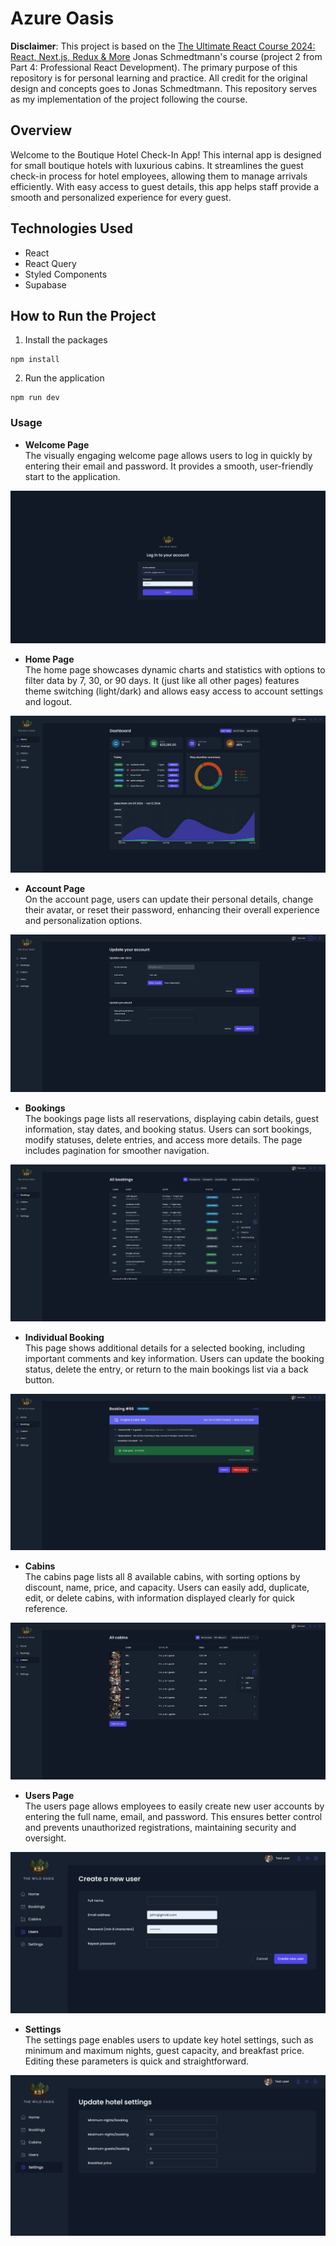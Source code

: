 # Azure Oasis

**Disclaimer**: This project is based on the [The Ultimate React Course 2024: React, Next.js, Redux & More](https://www.udemy.com/course/the-ultimate-react-course/) Jonas Schmedtmann's course (project 2 from Part 4: Professional React Development). The primary purpose of this repository is for personal learning and practice. All credit for the original design and concepts goes to Jonas Schmedtmann. This repository serves as my implementation of the project following the course.

## Overview
Welcome to the Boutique Hotel Check-In App!
This internal app is designed for small boutique hotels with luxurious cabins. It streamlines the guest check-in process for hotel employees, allowing them to manage arrivals efficiently. With easy access to guest details, this app helps staff provide a smooth and personalized experience for every guest.

## Technologies Used
- React
- React Query
- Styled Components
- Supabase

## How to Run the Project
1. Install the packages
```
npm install
```
2. Run the application
```
npm run dev
```

### Usage

- **Welcome Page**
<br />The visually engaging welcome page allows users to log in quickly by entering their email and password. It provides a smooth, user-friendly start to the application.
<img src="./src/assets/welcomePage.png"/>

- **Home Page**
<br />The home page showcases dynamic charts and statistics with options to filter data by 7, 30, or 90 days. It (just like all other pages) features theme switching (light/dark) and allows easy access to account settings and logout.
<img src="./src/assets/homePage.png"/>

- **Account Page**
<br />On the account page, users can update their personal details, change their avatar, or reset their password, enhancing their overall experience and personalization options.
<img src="./src/assets/accountPage.png"/>

- **Bookings**
<br />The bookings page lists all reservations, displaying cabin details, guest information, stay dates, and booking status. Users can sort bookings, modify statuses, delete entries, and access more details. The page includes pagination for smoother navigation.
<img src="./src/assets/bookings.png"/>

- **Individual Booking**
<br />This page shows additional details for a selected booking, including important comments and key information. Users can update the booking status, delete the entry, or return to the main bookings list via a back button.
<img src="./src/assets/individualBooking.png"/>

- **Cabins**
<br />The cabins page lists all 8 available cabins, with sorting options by discount, name, price, and capacity. Users can easily add, duplicate, edit, or delete cabins, with information displayed clearly for quick reference.
<img src="./src/assets/cabins.png"/>

- **Users Page**
<br />The users page allows employees to easily create new user accounts by entering the full name, email, and password. This ensures better control and prevents unauthorized registrations, maintaining security and oversight.
<img src="./src/assets/usersPage.png"/>

- **Settings**
<br />The settings page enables users to update key hotel settings, such as minimum and maximum nights, guest capacity, and breakfast price. Editing these parameters is quick and straightforward.
<img src="./src/assets/settings.png"/>